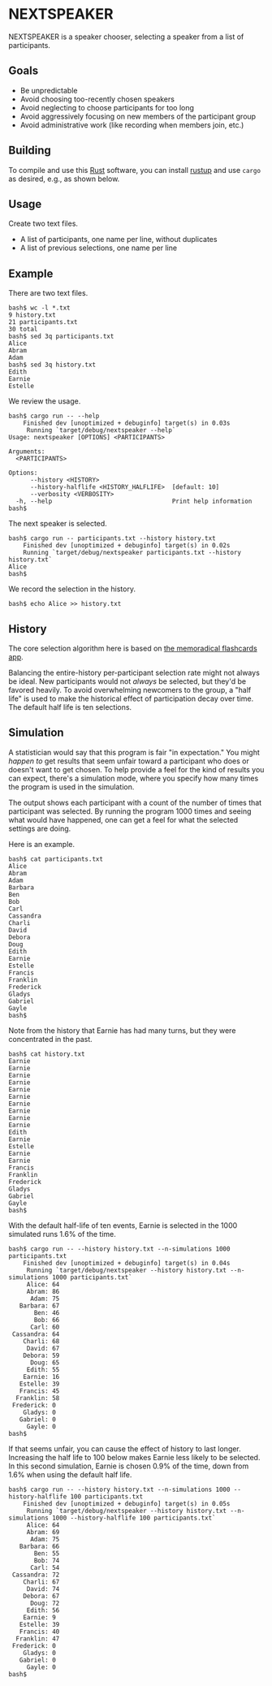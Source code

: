 # NEXTSPEAKER

NEXTSPEAKER is a speaker chooser,
selecting a speaker from a list of participants.

## Goals

* Be unpredictable
* Avoid choosing too-recently chosen speakers
* Avoid neglecting to choose participants for too long
* Avoid aggressively focusing on new members of the participant group
* Avoid administrative work (like recording when members join, etc.)

## Building

To compile and use this [Rust](https://www.rust-lang.org/) software,
you can install [rustup](https://www.rust-lang.org/tools/install)
and use `cargo` as desired,
e.g., as shown below.

## Usage

Create two text files.

* A list of participants, one name per line, without duplicates
* A list of previous selections, one name per line

## Example

There are two text files.

    bash$ wc -l *.txt
    9 history.txt
    21 participants.txt
    30 total
    bash$ sed 3q participants.txt 
    Alice
    Abram
    Adam
    bash$ sed 3q history.txt 
    Edith
    Earnie
    Estelle

We review the usage.

    bash$ cargo run -- --help
        Finished dev [unoptimized + debuginfo] target(s) in 0.03s
         Running `target/debug/nextspeaker --help`
    Usage: nextspeaker [OPTIONS] <PARTICIPANTS>

    Arguments:
      <PARTICIPANTS>

    Options:
          --history <HISTORY>
          --history-halflife <HISTORY_HALFLIFE>  [default: 10]
          --verbosity <VERBOSITY>
      -h, --help                                 Print help information
    bash$

The next speaker is selected.

    bash$ cargo run -- participants.txt --history history.txt
        Finished dev [unoptimized + debuginfo] target(s) in 0.02s
        Running `target/debug/nextspeaker participants.txt --history history.txt`
    Alice
    bash$ 

We record the selection in the history.

    bash$ echo Alice >> history.txt

## History

The core selection algorithm here is based
on [the memoradical flashcards app](https://github.com/ecashin/memoradical).

Balancing the entire-history per-participant selection rate
might not always be ideal.
New participants would not *always* be selected,
but they'd be favored heavily.
To avoid overwhelming newcomers to the group,
a "half life" is used to make the historical effect
of participation decay over time.
The default half life is ten selections.

## Simulation

A statistician would say that this program is fair "in expectation."
You might *happen to* get results that seem unfair toward a participant
who does or doesn't want to get chosen.
To help provide a feel for the kind of results you can expect,
there's a simulation mode, where you specify how many times the program
is used in the simulation.

The output shows each participant with a count
of the number of times that participant was selected.
By running the program 1000 times and seeing what would have happened,
one can get a feel for what the selected settings are doing.

Here is an example.

    bash$ cat participants.txt
    Alice
    Abram
    Adam
    Barbara
    Ben
    Bob
    Carl
    Cassandra
    Charli
    David
    Debora
    Doug
    Edith
    Earnie
    Estelle
    Francis
    Franklin
    Frederick
    Gladys
    Gabriel
    Gayle
    bash$

Note from the history that Earnie has had many turns,
but they were concentrated in the past.

    bash$ cat history.txt
    Earnie
    Earnie
    Earnie
    Earnie
    Earnie
    Earnie
    Earnie
    Earnie
    Earnie
    Earnie
    Edith
    Earnie
    Estelle
    Earnie
    Earnie
    Francis
    Franklin
    Frederick
    Gladys
    Gabriel
    Gayle
    bash$

With the default half-life of ten events, Earnie is selected
in the 1000 simulated runs 1.6% of the time.

    bash$ cargo run -- --history history.txt --n-simulations 1000 participants.txt
        Finished dev [unoptimized + debuginfo] target(s) in 0.04s
         Running `target/debug/nextspeaker --history history.txt --n-simulations 1000 participants.txt`
         Alice: 64
         Abram: 86
          Adam: 75
       Barbara: 67
           Ben: 46
           Bob: 66
          Carl: 60
     Cassandra: 64
        Charli: 68
         David: 67
        Debora: 59
          Doug: 65
         Edith: 55
        Earnie: 16
       Estelle: 39
       Francis: 45
      Franklin: 58
     Frederick: 0
        Gladys: 0
       Gabriel: 0
         Gayle: 0
    bash$

If that seems unfair, you can cause the effect of history to last longer.
Increasing the half life to 100 below makes Earnie less likely to be selected.
In this second simulation, Earnie is chosen 0.9% of the time, down from 1.6%
when using the default half life.

    bash$ cargo run -- --history history.txt --n-simulations 1000 --history-halflife 100 participants.txt
        Finished dev [unoptimized + debuginfo] target(s) in 0.05s
         Running `target/debug/nextspeaker --history history.txt --n-simulations 1000 --history-halflife 100 participants.txt`
         Alice: 64
         Abram: 69
          Adam: 75
       Barbara: 66
           Ben: 55
           Bob: 74
          Carl: 54
     Cassandra: 72
        Charli: 67
         David: 74
        Debora: 67
          Doug: 72
         Edith: 56
        Earnie: 9
       Estelle: 39
       Francis: 40
      Franklin: 47
     Frederick: 0
        Gladys: 0
       Gabriel: 0
         Gayle: 0
    bash$

